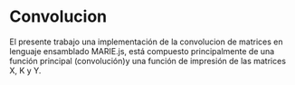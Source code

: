 # Convolucion
El presente trabajo una implementación de la convolucion de matrices en lenguaje ensamblado MARIE.js, está compuesto principalmente de una función principal (convolución)y una función de impresión de las matrices X, K y Y.
